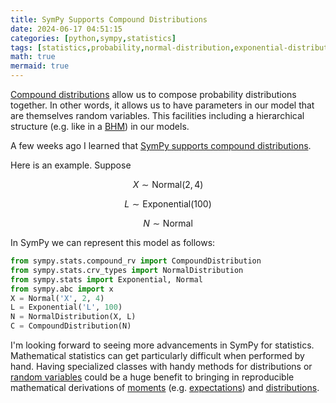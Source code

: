 ```yaml
---
title: SymPy Supports Compound Distributions
date: 2024-06-17 04:51:15
categories: [python,sympy,statistics]
tags: [statistics,probability,normal-distribution,exponential-distribution,compound-distribution,mathematical-statistics,math,maths,moments,expectation,expected-value]
math: true
mermaid: true
---
```


[Compound distributions](https://en.wikipedia.org/wiki/Compound_probability_distribution) allow us to compose probability distributions together. In other words, it allows us to have parameters in our model that are themselves random variables. This facilities including a hierarchical structure (e.g. like in a [BHM](https://en.wikipedia.org/wiki/Bayesian_hierarchical_modeling)) in our models.

A few weeks ago I learned that [SymPy supports compound distributions](https://docs.sympy.org/latest/modules/stats.html#compound-distribution). 

Here is an example. Suppose 

$$X \sim \text{Normal}(2, 4)$$

$$L \sim \text{Exponential}(100)$$

$$N \sim \text{Normal}$$

In SymPy we can represent this model as follows:

```python
from sympy.stats.compound_rv import CompoundDistribution
from sympy.stats.crv_types import NormalDistribution
from sympy.stats import Exponential, Normal
from sympy.abc import x
X = Normal('X', 2, 4)
L = Exponential('L', 100)
N = NormalDistribution(X, L)
C = CompoundDistribution(N)
```

I'm looking forward to seeing more advancements in SymPy for statistics. Mathematical statistics can get particularly difficult when performed by hand. Having specialized classes with handy methods for distributions or [random variables](https://en.wikipedia.org/wiki/Random_variable) could be a huge benefit to bringing in reproducible mathematical derivations of [moments](https://en.wikipedia.org/wiki/Moment_(mathematics)) (e.g. [expectations](https://en.wikipedia.org/wiki/Expected_value)) and [distributions](https://en.wikipedia.org/wiki/Probability_distribution).
